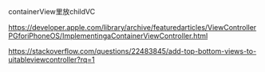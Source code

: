 

containerView里放childVC

https://developer.apple.com/library/archive/featuredarticles/ViewControllerPGforiPhoneOS/ImplementingaContainerViewController.html

https://stackoverflow.com/questions/22483845/add-top-bottom-views-to-uitableviewcontroller?rq=1
